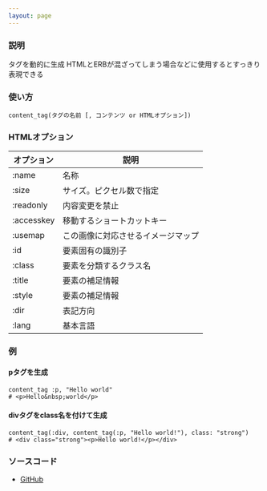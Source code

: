```yaml
---
layout: page
---
```

### 説明
タグを動的に生成
HTMLとERBが混ざってしまう場合などに使用するとすっきり表現できる

### 使い方
    content_tag(タグの名前 [, コンテンツ or HTMLオプション])

### HTMLオプション

オプション      | 説明
-----------|------------------
:name      | 名称
:size      | サイズ。ピクセル数で指定
:readonly  | 内容変更を禁止
:accesskey | 移動するショートカットキー
:usemap    | この画像に対応させるイメージマップ
:id        | 要素固有の識別子
:class     | 要素を分類するクラス名
:title     | 要素の補足情報
:style     | 要素の補足情報
:dir       | 表記方向
:lang      | 基本言語

### 例
#### pタグを生成
    content_tag :p, "Hello world"
    # <p>Hello&nbsp;world</p>

#### divタグをclass名を付けて生成
    content_tag(:div, content_tag(:p, "Hello world!"), class: "strong")
    # <div class="strong"><p>Hello world!</p></div>

### ソースコード
* [GitHub](https://github.com/rails/rails/blob/f33d52c95217212cbacc8d5e44b5a8e3cdc6f5b3/actionview/lib/action_view/helpers/tag_helper.rb#L270)